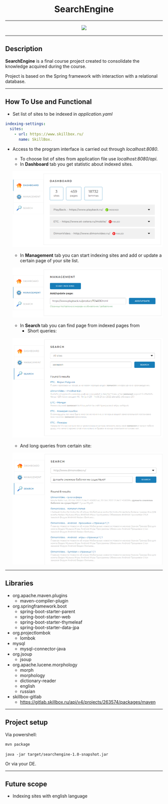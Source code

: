 <h1 align ="center">SearchEngine</h1>

___
<p align="center">
  <img src="https://img.shields.io/badge/mady_by-shykamuy-green"/>
</p>

___

## Description

**SearchEngine** is a final course project created to consolidate the knowledge acquired during the course.

Project is based on the Spring framework with interaction with a relational database.

___

## How To Use and Functional

* Set list of sites to be indexed in *application.yaml*  
```yaml
indexing-settings:
  sites:
    - url: https://www.skillbox.ru/
      name: SkillBox.
```
* Access to the program interface is carried out through *localhost:8080*.
  * To choose list of sites from application file use *localhost:8080/api*. 
  * In **Dashboard** tab you get statistic about indexed sites.
  <p align="center">
  <img src="readmeImages/SearchEngine_Dashboard.png"/>
  </p>
  
  * In **Management** tab you can start indexing sites and add or update a certain page of your site list.  
  <p align="center">
  <img src="readmeImages/SearchEngine_Management2.png"/>
  </p>
  
  * In **Search** tab you can find page from indexed pages from
    * Short queries:
  <p align="center">
  <img src="readmeImages/SearchEngine_Search_Query1.png"/>
  </p>

    * And long queries from certain site: 
    <p align="center">
  <img src="readmeImages/SearchEngine_Search_Query3.png"/>
  </p>

___
## Libraries

* org.apache.maven.plugins
  * maven-compiler-plugin
* org.springframework.boot
  * spring-boot-starter-parent
  * spring-boot-starter-web
  * spring-boot-starter-thymeleaf
  * spring-boot-starter-data-jpa
* org.projectlombok
  * lombok
* mysql
  * mysql-connector-java
* org.jsoup
  * jsoup
* org.apache.lucene.morphology
  * morph
  * morphology
  * dictionary-reader
  * english
  * russian
* skillbox-gitlab
  * https://gitlab.skillbox.ru/api/v4/projects/263574/packages/maven

___

## Project setup 
Via powershell:
```
mvn package

java -jar target/searchengine-1.0-snapshot.jar
```

Or via your DE.

___

## Future scope
* Indexing sites with english language



